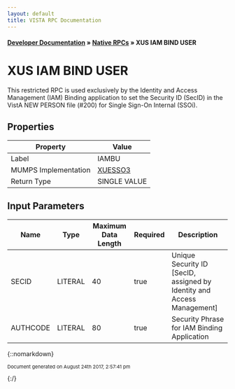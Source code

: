 ```yaml
---
layout: default
title: VISTA RPC Documentation
---
```


#### [Developer Documentation](../index) &#187; [Native RPCs](TableOfContents) &#187; XUS IAM BIND USER<br/>
# XUS IAM BIND USER

This restricted RPC is used exclusively by the Identity and Access Management (IAM) Binding application to set the Security ID (SecID) in the VistA NEW PERSON file (#200) for Single Sign-On Internal (SSOi).

## Properties

Property | Value
--- | ---
Label | IAMBU
MUMPS Implementation | [XUESSO3](http://code.osehra.org/dox/Routine_XUESSO3_source.html)
Return Type | SINGLE VALUE


## Input Parameters

Name | Type | Maximum Data Length | Required | Description
--- | --- | --- | --- | ---
SECID | LITERAL | 40 | true | Unique Security ID [SecID, assigned by Identity and Access Management]
AUTHCODE | LITERAL | 80 | true | Security Phrase for IAM Binding Application



{::nomarkdown} <br/><p style="font-size: 11px">Document generated on August 24th 2017, 2:57:41 pm</p>{:/}